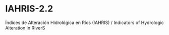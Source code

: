 # IAHRIS-2.2
Índices de Alteración Hidrológica en Ríos (IAHRIS) / Indicators of Hydrologic Alteration in RIverS
